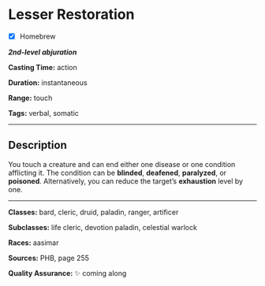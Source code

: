 # Lesser Restoration

- [x] Homebrew

***2nd-level abjuration***

**Casting Time:** action

**Duration:** instantaneous

**Range:** touch

**Tags:** verbal, somatic

---

## Description
You touch a creature and can end either one disease or one condition afflicting it.
The condition can be **blinded**, **deafened**, **paralyzed**, or **poisoned**.
Alternatively, you can reduce the target’s **exhaustion** level by one.

---

**Classes:** bard, cleric, druid, paladin, ranger, artificer

**Subclasses:** life cleric, devotion paladin, celestial warlock

**Races:** aasimar

**Sources:** PHB, page 255

**Quality Assurance:** :sparkles: coming along
